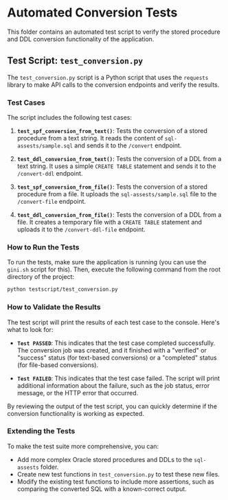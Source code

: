 # Automated Conversion Tests

This folder contains an automated test script to verify the stored procedure and DDL conversion functionality of the application.

## Test Script: `test_conversion.py`

The `test_conversion.py` script is a Python script that uses the `requests` library to make API calls to the conversion endpoints and verify the results.

### Test Cases

The script includes the following test cases:

1.  **`test_spf_conversion_from_text()`**: Tests the conversion of a stored procedure from a text string. It reads the content of `sql-assests/sample.sql` and sends it to the `/convert` endpoint.

2.  **`test_ddl_conversion_from_text()`**: Tests the conversion of a DDL from a text string. It uses a simple `CREATE TABLE` statement and sends it to the `/convert-ddl` endpoint.

3.  **`test_spf_conversion_from_file()`**: Tests the conversion of a stored procedure from a file. It uploads the `sql-assests/sample.sql` file to the `/convert-file` endpoint.

4.  **`test_ddl_conversion_from_file()`**: Tests the conversion of a DDL from a file. It creates a temporary file with a `CREATE TABLE` statement and uploads it to the `/convert-ddl-file` endpoint.

### How to Run the Tests

To run the tests, make sure the application is running (you can use the `gini.sh` script for this). Then, execute the following command from the root directory of the project:

```bash
python testscript/test_conversion.py
```

### How to Validate the Results

The test script will print the results of each test case to the console. Here's what to look for:

*   **`Test PASSED`**: This indicates that the test case completed successfully. The conversion job was created, and it finished with a "verified" or "success" status (for text-based conversions) or a "completed" status (for file-based conversions).

*   **`Test FAILED`**: This indicates that the test case failed. The script will print additional information about the failure, such as the job status, error message, or the HTTP error that occurred.

By reviewing the output of the test script, you can quickly determine if the conversion functionality is working as expected.

### Extending the Tests

To make the test suite more comprehensive, you can:

*   Add more complex Oracle stored procedures and DDLs to the `sql-assests` folder.
*   Create new test functions in `test_conversion.py` to test these new files.
*   Modify the existing test functions to include more assertions, such as comparing the converted SQL with a known-correct output.

